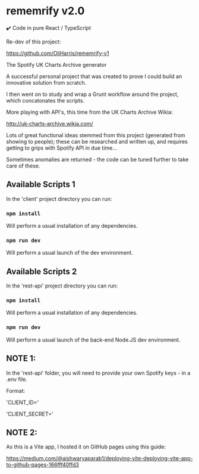 # rememrify v2.0

:heavy_check_mark: Code in pure React / TypeScript

Re-dev of this project:

https://github.com/OliHarris/rememrify-v1

The Spotify UK Charts Archive generator

A successful personal project that was created to prove I could build an innovative solution from scratch.

I then went on to study and wrap a Grunt workflow around the project, which concatonates the scripts.

More playing with API's, this time from the UK Charts Archive Wikia:

http://uk-charts-archive.wikia.com/

Lots of great functional ideas stemmed from this project (generated from showing to people); these can be researched and written up, and requires getting to grips with Spotify API in due time...

Sometimes anomalies are returned - the code can be tuned further to take care of these.

## Available Scripts 1

In the 'client' project directory you can run:

### `npm install`

Will perform a usual installation of any dependencies.

### `npm run dev`

Will perform a usual launch of the dev environment.

## Available Scripts 2

In the 'rest-api' project directory you can run:

### `npm install`

Will perform a usual installation of any dependencies.

### `npm run dev`

Will perform a usual launch of the back-end Node.JS dev environment.

## NOTE 1:

In the 'rest-api' folder, you will need to provide your own Spotify keys - in a .env file.

Format:

'CLIENT_ID=<your-connection-string>'

'CLIENT_SECRET=<your-connection-string>'

## NOTE 2:

As this is a Vite app, I hosted it on GitHub pages using this guide:

https://medium.com/@aishwaryaparab1/deploying-vite-deploying-vite-app-to-github-pages-166fff40ffd3
